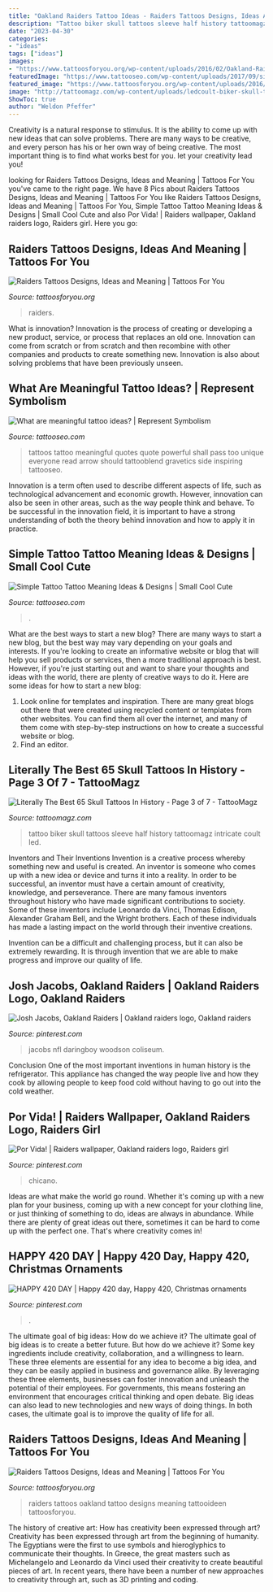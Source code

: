 ```yaml
---
title: "Oakland Raiders Tattoo Ideas - Raiders Tattoos Designs, Ideas And Meaning"
description: "Tattoo biker skull tattoos sleeve half history tattoomagz intricate coult led"
date: "2023-04-30"
categories:
- "ideas"
tags: ["ideas"]
images:
- "https://www.tattoosforyou.org/wp-content/uploads/2016/02/Oakland-Raiders-Tattoos.jpg"
featuredImage: "https://www.tattooseo.com/wp-content/uploads/2017/09/simple-tattoos-28.jpg"
featured_image: "https://www.tattoosforyou.org/wp-content/uploads/2016/02/Oakland-Raiders-Tattoos.jpg"
image: "http://tattoomagz.com/wp-content/uploads/ledcoult-biker-skull-tattoo-e1475232246393-754x900.jpg"
ShowToc: true
author: "Weldon Pfeffer"
---
```



Creativity is a natural response to stimulus. It is the ability to come up with new ideas that can solve problems. There are many ways to be creative, and every person has his or her own way of being creative. The most important thing is to find what works best for you. let your creativity lead you!

	

		
looking for Raiders Tattoos Designs, Ideas and Meaning | Tattoos For You you've came to the right page. We have 8 Pics about Raiders Tattoos Designs, Ideas and Meaning | Tattoos For You like Raiders Tattoos Designs, Ideas and Meaning | Tattoos For You, Simple Tattoo Tattoo Meaning Ideas &amp; Designs | Small Cool Cute and also Por Vida! | Raiders wallpaper, Oakland raiders logo, Raiders girl. Here you go:
		
    
## Raiders Tattoos Designs, Ideas And Meaning | Tattoos For You

<img loading=lazy src="https://www.tattoosforyou.org/wp-content/uploads/2016/02/Raiders-Logo-Tattoo.jpg" onerror="this.onerror=null;this.src='https://tse1.mm.bing.net/th?id=OIP.1O-t8Kqcr9AVhvZcigWGfgHaKW&amp;pid=15.1';" alt="Raiders Tattoos Designs, Ideas and Meaning | Tattoos For You">

_Source: tattoosforyou.org_

>raiders. 

	

What is innovation?
Innovation is the process of creating or developing a new product, service, or process that replaces an old one. Innovation can come from scratch or from scratch and then recombine with other companies and products to create something new. Innovation is also about solving problems that have been previously unseen.

    
## What Are Meaningful Tattoo Ideas? | Represent Symbolism

<img loading=lazy src="https://www.tattooseo.com/wp-content/uploads/2017/09/meaningful-tattoos-17.jpg" onerror="this.onerror=null;this.src='https://tse1.mm.bing.net/th?id=OIP.znB5TuDria_-Xlba30ldRQAAAA&amp;pid=15.1';" alt="What are meaningful tattoo ideas? | Represent Symbolism">

_Source: tattooseo.com_

>tattoos tattoo meaningful quotes quote powerful shall pass too unique everyone read arrow should tattooblend gravetics side inspiring tattooseo. 

	

Innovation is a term often used to describe different aspects of life, such as technological advancement and economic growth. However, innovation can also be seen in other areas, such as the way people think and behave. To be successful in the innovation field, it is important to have a strong understanding of both the theory behind innovation and how to apply it in practice.

    
## Simple Tattoo Tattoo Meaning Ideas &amp; Designs | Small Cool Cute

<img loading=lazy src="https://www.tattooseo.com/wp-content/uploads/2017/09/simple-tattoos-28.jpg" onerror="this.onerror=null;this.src='https://tse1.mm.bing.net/th?id=OIP.1nFtT4MKOv9vdJMQ2NwrhQHaNL&amp;pid=15.1';" alt="Simple Tattoo Tattoo Meaning Ideas &amp; Designs | Small Cool Cute">

_Source: tattooseo.com_

>. 

	

What are the best ways to start a new blog?
There are many ways to start a new blog, but the best way may vary depending on your goals and interests. If you're looking to create an informative website or blog that will help you sell products or services, then a more traditional approach is best. However, if you're just starting out and want to share your thoughts and ideas with the world, there are plenty of creative ways to do it. Here are some ideas for how to start a new blog: 
1. Look online for templates and inspiration. There are many great blogs out there that were created using recycled content or templates from other websites. You can find them all over the internet, and many of them come with step-by-step instructions on how to create a successful website or blog. 
2. Find an editor.

    
## Literally The Best 65 Skull Tattoos In History - Page 3 Of 7 - TattooMagz

<img loading=lazy src="http://tattoomagz.com/wp-content/uploads/ledcoult-biker-skull-tattoo-e1475232246393-754x900.jpg" onerror="this.onerror=null;this.src='https://tse2.mm.bing.net/th?id=OIP.JZAsKUZJ9aoxcrQGhpW0bwHaI1&amp;pid=15.1';" alt="Literally The Best 65 Skull Tattoos In History - Page 3 of 7 - TattooMagz">

_Source: tattoomagz.com_

>tattoo biker skull tattoos sleeve half history tattoomagz intricate coult led. 

	

Inventors and Their Inventions
Invention is a creative process whereby something new and useful is created. An inventor is someone who comes up with a new idea or device and turns it into a reality. In order to be successful, an inventor must have a certain amount of creativity, knowledge, and perseverance.
There are many famous inventors throughout history who have made significant contributions to society. Some of these inventors include Leonardo da Vinci, Thomas Edison, Alexander Graham Bell, and the Wright brothers. Each of these individuals has made a lasting impact on the world through their inventive creations.

Invention can be a difficult and challenging process, but it can also be extremely rewarding. It is through invention that we are able to make progress and improve our quality of life.

    
## Josh Jacobs, Oakland Raiders | Oakland Raiders Logo, Oakland Raiders

<img loading=lazy src="https://i.pinimg.com/736x/e6/dd/5e/e6dd5eb89eb17a4f4e4927fb8d60836b.jpg" onerror="this.onerror=null;this.src='https://tse2.mm.bing.net/th?id=OIP.B2Q10Sh8_O_k4lw0pJ19swHaJQ&amp;pid=15.1';" alt="Josh Jacobs, Oakland Raiders | Oakland raiders logo, Oakland raiders">

_Source: pinterest.com_

>jacobs nfl daringboy woodson coliseum. 

	

Conclusion
One of the most important inventions in human history is the refrigerator. This appliance has changed the way people live and how they cook by allowing people to keep food cold without having to go out into the cold weather.

    
## Por Vida! | Raiders Wallpaper, Oakland Raiders Logo, Raiders Girl

<img loading=lazy src="https://i.pinimg.com/736x/d3/c3/34/d3c334972134b8332f173243b6b6aeec--raider-nation-oakland-raiders.jpg" onerror="this.onerror=null;this.src='https://tse1.mm.bing.net/th?id=OIP.zWnLE6D9vkx0TRAdPuPZagHaJ2&amp;pid=15.1';" alt="Por Vida! | Raiders wallpaper, Oakland raiders logo, Raiders girl">

_Source: pinterest.com_

>chicano. 

	

Ideas are what make the world go round. Whether it's coming up with a new plan for your business, coming up with a new concept for your clothing line, or just thinking of something to do, ideas are always in abundance. While there are plenty of great ideas out there, sometimes it can be hard to come up with the perfect one. That's where creativity comes in!

    
## HAPPY 420 DAY | Happy 420 Day, Happy 420, Christmas Ornaments

<img loading=lazy src="https://i.pinimg.com/originals/bd/71/af/bd71af73fd2db133495688de6cd7fdd0.jpg" onerror="this.onerror=null;this.src='https://tse1.mm.bing.net/th?id=OIP.6UaQXKkvDElMfjLAe-9f-gHaJy&amp;pid=15.1';" alt="HAPPY 420 DAY | Happy 420 day, Happy 420, Christmas ornaments">

_Source: pinterest.com_

>. 

	

The ultimate goal of big ideas: How do we achieve it?
The ultimate goal of big ideas is to create a better future. But how do we achieve it? Some key ingredients include creativity, collaboration, and a willingness to learn. These three elements are essential for any idea to become a big idea, and they can be easily applied in business and governance alike. By leveraging these three elements, businesses can foster innovation and unleash the potential of their employees. For governments, this means fostering an environment that encourages critical thinking and open debate. Big ideas can also lead to new technologies and new ways of doing things. In both cases, the ultimate goal is to improve the quality of life for all.

    
## Raiders Tattoos Designs, Ideas And Meaning | Tattoos For You

<img loading=lazy src="https://www.tattoosforyou.org/wp-content/uploads/2016/02/Oakland-Raiders-Tattoos.jpg" onerror="this.onerror=null;this.src='https://tse3.mm.bing.net/th?id=OIP.G29cItAPlxlbq1-DvB2-fQHaI2&amp;pid=15.1';" alt="Raiders Tattoos Designs, Ideas and Meaning | Tattoos For You">

_Source: tattoosforyou.org_

>raiders tattoos oakland tattoo designs meaning tattooideen tattoosforyou. 

	

The history of creative art: How has creativity been expressed through art?
Creativity has been expressed through art from the beginning of humanity. The Egyptians were the first to use symbols and hieroglyphics to communicate their thoughts. In Greece, the great masters such as Michelangelo and Leonardo da Vinci used their creativity to create beautiful pieces of art. In recent years, there have been a number of new approaches to creativity through art, such as 3D printing and coding.

